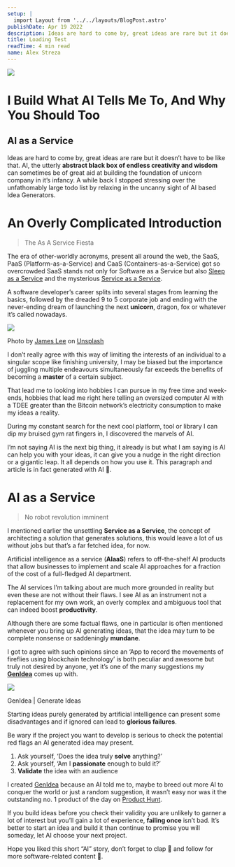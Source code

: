 ```yaml
---
setup: |
  import Layout from '../../layouts/BlogPost.astro'
publishDate: Apr 19 2022
description: Ideas are hard to come by, great ideas are rare but it doesn’t have to be like that. AI, the utterly abstract black box of endless creativity and wisdom can sometimes be of great aid at building the…
title: Loading Test
readTime: 4 min read
name: Alex Streza
---
```


![](https://miro.medium.com/max/700/1*h-N3nqNmqN4hkcYYq2SKIA.png)

# I Build What AI Tells Me To, And Why You Should Too

## AI as a Service

Ideas are hard to come by, great ideas are rare but it doesn’t have to be like that. AI, the utterly **abstract black box of endless creativity and wisdom** can sometimes be of great aid at building the foundation of unicorn company in it’s infancy. A while back I stopped stressing over the unfathomably large todo list by relaxing in the uncanny sight of AI based Idea Generators.

# An Overly Complicated Introduction

> The As A Service Fiesta

The era of other-worldly acronyms, present all around the web, the SaaS, PaaS (Platform-as-a-Service) and CaaS (Containers-as-a-Service) got so overcrowded SaaS stands not only for Software as a Service but also [Sleep as a Service](https://nikhilthota.medium.com/sleep-as-a-service-saas-e0efa0924297) and the mysterious [Service as a Service](https://www.ft.com/content/f88bc87a-0e4b-11e2-8b92-00144feabdc0).

A software developer’s career splits into several stages from learning the basics, followed by the dreaded 9 to 5 corporate job and ending with the never-ending dream of launching the next **unicorn**, dragon, fox or whatever it’s called nowadays.

![](https://miro.medium.com/max/700/0*-P5H8Yg1I4wNVo6x)

Photo by [James Lee](https://unsplash.com/@picsbyjameslee?utm_source=medium&utm_medium=referral) on [Unsplash](https://unsplash.com?utm_source=medium&utm_medium=referral)

I don’t really agree with this way of limiting the interests of an individual to a singular scope like finishing university, I may be biased but the importance of juggling multiple endeavours simultaneously far exceeds the benefits of becoming a **master** of a certain subject.

That lead me to looking into hobbies I can pursue in my free time and week-ends, hobbies that lead me right here telling an oversized computer AI with a TDEE greater than the Bitcoin network’s electricity consumption to make my ideas a reality.

During my constant search for the next cool platform, tool or library I can dip my bruised gym rat fingers in, I discovered the marvels of AI.

I’m not saying AI is the next big thing, it already is but what I am saying is AI can help you with your ideas, it can give you a nudge in the right direction or a gigantic leap. It all depends on how you use it. This paragraph and article is in fact generated with AI 🤖.

# AI as a Service

> No robot revolution imminent

I mentioned earlier the unsettling **Service as a Service**, the concept of architecting a solution that generates solutions, this would leave a lot of us without jobs but that’s a far fetched idea, for now.

Artificial intelligence as a service (**AIaaS**) refers to off-the-shelf AI products that allow businesses to implement and scale AI approaches for a fraction of the cost of a full-fledged AI department.

The AI services I’m talking about are much more grounded in reality but even these are not without their flaws. I see AI as an instrument not a replacement for my own work, an overly complex and ambiguous tool that can indeed boost **productivity**.

Although there are some factual flaws, one in particular is often mentioned whenever you bring up AI generating ideas, that the idea may turn to be complete nonsense or saddeningly **mundane**.

I got to agree with such opinions since an ‘App to record the movements of fireflies using blockchain technology’ is both peculiar and awesome but truly not desired by anyone, yet it’s one of the many suggestions my [**GenIdea**](https://www.genidea.app/) comes up with.

![](https://miro.medium.com/max/700/1*Ciyc_iQhVIlLcgKDlt8dLA.png)

GenIdea | Generate Ideas

Starting ideas purely generated by artificial intelligence can present some disadvantages and if ignored can lead to **glorious failures**.

Be wary if the project you want to develop is serious to check the potential red flags an AI generated idea may present.

1.  Ask yourself, ‘Does the idea truly **solve** anything?’
2.  Ask yourself, ‘Am I **passionate** enough to buld it?’
3.  **Validate** the idea with an audience

I created [GenIdea](https://www.genidea.app/) because an AI told me to, maybe to breed out more AI to conquer the world or just a random suggestion, it wasn’t easy nor was it the outstanding no. 1 product of the day on [Product Hunt](https://www.producthunt.com/posts/genidea).

If you build ideas before you check their validity you are unlikely to garner a lot of interest but you’ll gain a lot of experience, **failing once** isn’t bad. It’s better to start an idea and build it than continue to promise you will someday, let AI choose your next project.

Hope you liked this short “AI” story, don’t forget to clap **👏** and follow for more software-related content 🚀.
